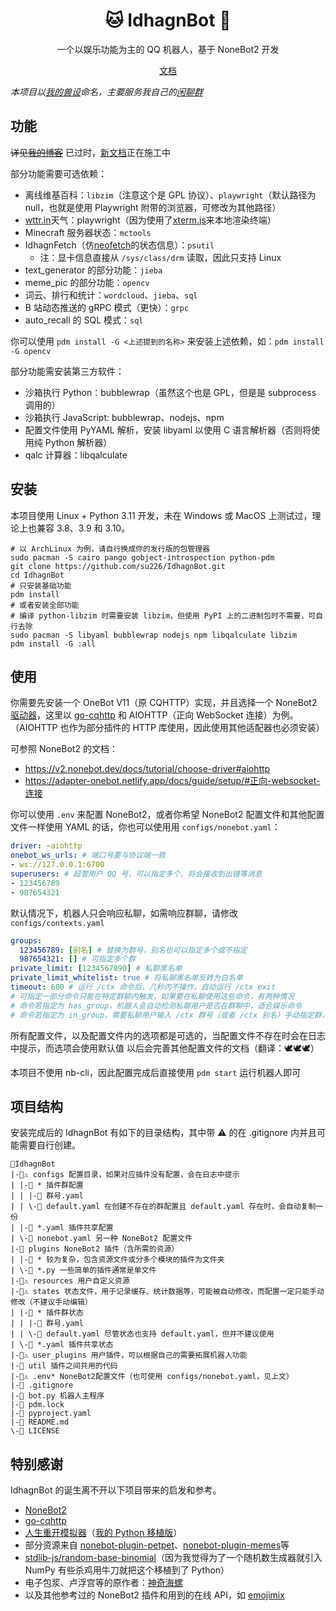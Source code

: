 <div align="center">

# 🐱 IdhagnBot 🤖

一个以娱乐功能为主的 QQ 机器人，基于 NoneBot2 开发

[文档](https://idhagnbot.su226.tk/)

</div>

*本项目以[我的兽设](https://su226.tk/2021/07/24/my-fursona/)命名，主要服务我自己的[闲聊群](https://qm.qq.com/cgi-bin/qm/qr?k=USDC9Yc0PPxBHHIVp5KIoHYSmuBHJK2u)*

## 功能
~~详见[我的博客](https://su226.tk/2022/01/12/idhagn-bot/)~~
已过时，[新文档](https://idhagnbot.su226.tk/)正在施工中

部分功能需要可选依赖：
* 离线维基百科：`libzim`（注意这个是 GPL 协议）、`playwright`（默认路径为 null，也就是使用 Playwright 附带的浏览器，可修改为其他路径）
* [wttr.in](https://wttr.in)天气：playwright（因为使用了[xterm.js](https://xtermjs.org)来本地渲染终端）
* Minecraft 服务器状态：`mctools`
* IdhagnFetch（仿[neofetch](https://github.com/dylanaraps/neofetch)的状态信息）：`psutil`
  * 注：显卡信息直接从 `/sys/class/drm` 读取，因此只支持 Linux
* text_generator 的部分功能：`jieba`
* meme_pic 的部分功能：`opencv`
* 词云、排行和统计：`wordcloud`、`jieba`、`sql`
* B 站动态推送的 gRPC 模式（更快）：`grpc`
* auto_recall 的 SQL 模式：`sql`

你可以使用 `pdm install -G <上述提到的名称>` 来安装上述依赖，如：`pdm install -G opencv`

部分功能需安装第三方软件：
* 沙箱执行 Python：bubblewrap（虽然这个也是 GPL，但是是 subprocess 调用的）
* 沙箱执行 JavaScript: bubblewrap、nodejs、npm
* 配置文件使用 PyYAML 解析，安装 libyaml 以使用 C 语言解析器（否则将使用纯 Python 解析器）
* qalc 计算器：libqalculate

## 安装
本项目使用 Linux + Python 3.11 开发，未在 Windows 或 MacOS 上测试过，理论上也兼容 3.8、3.9 和 3.10。
```shell
# 以 ArchLinux 为例，请自行换成你的发行版的包管理器
sudo pacman -S cairo pango gobject-introspection python-pdm
git clone https://github.com/su226/IdhagnBot.git
cd IdhagnBot
# 只安装基础功能
pdm install
# 或者安装全部功能
# 编译 python-libzim 时需要安装 libzim，但使用 PyPI 上的二进制包时不需要，可自行去除
sudo pacman -S libyaml bubblewrap nodejs npm libqalculate libzim
pdm install -G :all
```

## 使用
你需要先安装一个 OneBot V11（原 CQHTTP）实现，并且选择一个 NoneBot2 [驱动器](https://v2.nonebot.dev/docs/start/install-driver)，这里以 [go-cqhttp](https://github.com/Mrs4s/go-cqhttp) 和 AIOHTTP（正向 WebSocket 连接）为例。（AIOHTTP 也作为部分插件的 HTTP 库使用，因此使用其他适配器也必须安装）

可参照 NoneBot2 的文档：
* https://v2.nonebot.dev/docs/tutorial/choose-driver#aiohttp
* https://adapter-onebot.netlify.app/docs/guide/setup/#正向-websocket-连接

你可以使用 `.env` 来配置 NoneBot2，或者你希望 NoneBot2 配置文件和其他配置文件一样使用 YAML 的话，你也可以使用用 `configs/nonebot.yaml`：
```yaml
driver: ~aiohttp
onebot_ws_urls: # 端口号要与协议端一致
- ws://127.0.0.1:6700
superusers: # 超管用户 QQ 号，可以指定多个，将会接收到出错等消息
- 123456789
- 987654321
```

默认情况下，机器人只会响应私聊，如需响应群聊，请修改 `configs/contexts.yaml`
```yaml
groups:
  123456789: [别名] # 替换为群号，别名也可以指定多个或不指定
  987654321: [] # 可指定多个群
private_limit: [1234567890] # 私聊黑名单
private_limit_whitelist: true # 将私聊黑名单反转为白名单
timeout: 600 # 运行 /ctx 命令后，几秒内不操作，自动运行 /ctx exit
# 可指定一部分命令只能在特定群聊内触发，如果要在私聊使用这些命令，有两种情况
# 命令若指定为 has_group，机器人会自动检测私聊用户是否在群聊中，适合娱乐命令
# 命令若指定为 in_group，需要私聊用户输入 /ctx 群号（或者 /ctx 别名）手动指定群，适合管理命令
```

所有配置文件，以及配置文件内的选项都是可选的，当配置文件不存在时会在日志中提示，而选项会使用默认值
以后会完善其他配置文件的文档（翻译：🕊️🕊️🕊️）

本项目不使用 nb-cli，因此配置完成后直接使用 `pdm start` 运行机器人即可

## 项目结构
安装完成后的 IdhagnBot 有如下的目录结构，其中带 ⚠️ 的在 .gitignore 内并且可能需要自行创建。
```
📁IdhagnBot
|-📁⚠️ configs 配置目录，如果对应插件没有配置，会在日志中提示
| |-📁 * 插件群配置
| | |-📄 群号.yaml
| | \-📄 default.yaml 在创建不存在的群配置且 default.yaml 存在时，会自动复制一份
| |-📄 *.yaml 插件共享配置
| \-📄 nonebot.yaml 另一种 NoneBot2 配置文件
|-📁 plugins NoneBot2 插件（含所需的资源）
| |-📁 * 较为复杂，包含资源文件或分多个模块的插件为文件夹
| \-📄 *.py 一些简单的插件通常是单文件
|-📁⚠️ resources 用户自定义资源
|-📁⚠️ states 状态文件，用于记录缓存、统计数据等，可能被自动修改，而配置一定只能手动修改（不建议手动编辑）
| |-📁 * 插件群状态
| | |-📄 群号.yaml
| | \-📄 default.yaml 尽管状态也支持 default.yaml，但并不建议使用
| \-📄 *.yaml 插件共享状态
|-📁⚠️ user_plugins 用户插件，可以根据自己的需要拓展机器人功能
|-📁 util 插件之间共用的代码
|-📄⚠️ .env* NoneBot2配置文件（也可使用 configs/nonebot.yaml，见上文）
|-📄 .gitignore
|-📄 bot.py 机器人主程序
|-📄 pdm.lock
|-📄 pyproject.yaml
|-📄 README.md
\-📄 LICENSE
```

## 特别感谢
IdhagnBot 的诞生离不开以下项目带来的启发和参考。
* [NoneBot2](https://v2.nonebot.dev/)
* [go-cqhttp](https://docs.go-cqhttp.org/)
* [人生重开模拟器](https://github.com/VickScarlet/lifeRestart)（[我的 Python 移植版](https://github.com/su226/LifeRestartPy)）
* 部分资源来自 [nonebot-plugin-petpet](https://github.com/MeetWq/nonebot-plugin-petpet)、[nonebot-plugin-memes](https://github.com/noneplugin/nonebot-plugin-memes)等
* [stdlib-js/random-base-binomial](https://github.com/stdlib-js/random-base-binomial)（因为我觉得为了一个随机数生成器就引入 NumPy 有些杀鸡用牛刀就把这个移植到了 Python）
* 电子包浆、卢浮宫等的原作者：[神奇海螺](https://lab.magiconch.com/)
* 以及其他参考过的 NoneBot2 插件和用到的在线 API，如 [emojimix](https://tikolu.net/emojimix/)
